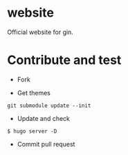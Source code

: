 # website
Official website for gin.

# Contribute and test

- Fork

- Get themes

```shell
git submodule update --init
```

- Update and check

```
$ hugo server -D
```

- Commit pull request
